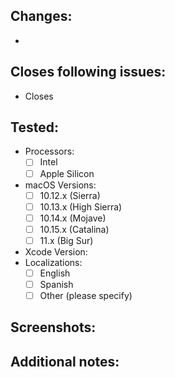 <!--
Thanks for sending a pull request! Please make sure you click the link above to view the contribution guidelines, then fill out the blanks below.

Please use one of these hashtags for your PR title:
- #added - Used for new features and things that have been added into the project
- #fixed - Used for bugfixes
- #changed - Used for PRs changing current or existing features
- #removed - Used for PRs removing existing features
- #infra - Used for PRs that are (usually) not product work
-->

## Changes:
- 

## Closes following issues:
- Closes 

## Tested:
- Processors:
  - [ ] Intel
  - [ ] Apple Silicon
- macOS Versions:
  - [ ] 10.12.x (Sierra)
  - [ ] 10.13.x (High Sierra)
  - [ ] 10.14.x (Mojave)
  - [ ] 10.15.x (Catalina)
  - [ ] 11.x (Big Sur)
- Xcode Version:
- Localizations:
  - [ ] English
  - [ ] Spanish
  - [ ] Other (please specify)
## Screenshots:


## Additional notes:

